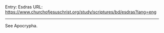 Entry: Esdras
URL: https://www.churchofjesuschrist.org/study/scriptures/bd/esdras?lang=eng

---

See Apocrypha.
